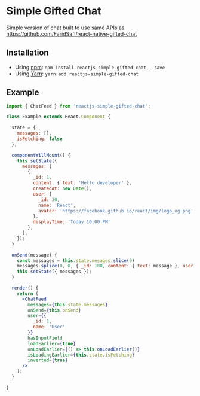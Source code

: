# Simple Gifted Chat

Simple version of chat built to use same APIs as https://github.com/FaridSafi/react-native-gifted-chat

## Installation

- Using [npm](https://www.npmjs.com/#getting-started): `npm install reactjs-simple-gifted-chat --save`
- Using [Yarn](https://yarnpkg.com/): `yarn add reactjs-simple-gifted-chat`

## Example

```jsx
import { ChatFeed } from 'reactjs-simple-gifted-chat';

class Example extends React.Component {

  state = {
    messages: [],
    isFetching: false
  };

  componentWillMount() {
    this.setState({
      messages: [
        {
          _id: 1,
          content: { text: 'Hello developer' },
          createdAt: new Date(),
          user: {
            _id: 30,
            name: 'React',
            avatar: 'https://facebook.github.io/react/img/logo_og.png',
          },
          displayTime: 'Today 10:00 PM'
        },
      ],
    });
  }

  onSend(message) {
    const messages = this.state.mesages.slice(0)
    messages.splice(0, 0, { _id: 100, content: { text: message }, user: { _id: 1 }, displayTime: 'Now', createdAt: new Date() })
    this.setState({ messages });
  }

  render() {
    return (
      <ChatFeed
        messages={this.state.messages}
        onSend={this.onSend}
        user={{
          _id: 1,
          name: 'User'
        }}
        hasInputField
        loadEarlier={true}
        onLoadEarlier={() => this.onLoadEarlier()}
        isLoadingEarlier={this.state.isFetching}
        inverted={true}
      />
    );
  }

}
```
